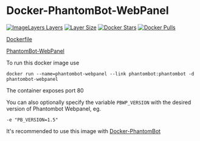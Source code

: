Docker-PhantomBot-WebPanel
==========================
[![ImageLayers Layers](https://img.shields.io/imagelayers/layers/thorerik/docker-phantombot-webpanel/latest.svg?style=flat-square)](https://imagelayers.io/?images=thorerik/docker-phantombot-webpanel:latest) [![Layer Size](https://badge.imagelayers.io/thorerik/docker-phantombot-webpanel:latest.svg)](https://imagelayers.io/?images=thorerik/docker-phantombot-webpanel:latest) [![Docker Stars](https://img.shields.io/docker/stars/thorerik/docker-phantombot-webpanel.svg?style=flat-square)](https://hub.docker.com/r/thorerik/docker-phantombot-webpanel/) [![Docker Pulls](https://img.shields.io/docker/pulls/thorerik/docker-phantombot-webpanel.svg?style=flat-square)](https://hub.docker.com/r/thorerik/docker-phantombot-webpanel/)

[Dockerfile][1]

[PhantomBot-WebPanel][2]

To run this docker image use

    docker run --name=phantombot-webpanel --link phantombot:phantombot -d phantombot-webpanel


The container exposes port 80

You can also optionally specify the variable ```PBWP_VERSION``` with the desired version of Phantombot Webpanel, eg.
```
-e "PB_VERSION=1.5"
```

It's recommended to use this image with [Docker-PhantomBot][3]

[1]: https://github.com/thorerik/docker-phantombot/blob/master/Dockerfile
[2]: https://github.com/PhantomBot/PhantomBot-WebPanel
[3]: https://hub.docker.com/r/thorerik/phantombot/
